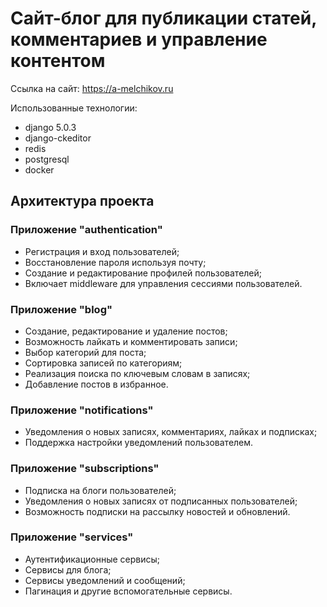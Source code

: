 # Сайт-блог для публикации статей, комментариев и управление контентом

Ссылка на сайт: https://a-melchikov.ru

Использованные технологии:
 - django 5.0.3
 - django-ckeditor
 - redis
 - postgresql
 - docker

## Архитектура проекта

### Приложение "authentication"
 - Регистрация и вход пользователей;
 - Восстановление пароля используя почту;
 - Создание и редактирование профилей пользователей;
 - Включает middleware для управления сессиями пользователей.

### Приложение "blog"
 - Создание, редактирование и удаление постов;
 - Возможность лайкать и комментировать записи;
 - Выбор категорий для поста;
 - Сортировка записей по категориям;
 - Реализация поиска по ключевым словам в записях;
 - Добавление постов в избранное.

### Приложение "notifications"
 - Уведомления о новых записях, комментариях, лайках и подписках;
 - Поддержка настройки уведомлений пользователем.

### Приложение "subscriptions"
 - Подписка на блоги пользователей;
 - Уведомления о новых записях от подписанных пользователей;
 - Возможность подписки на рассылку новостей и обновлений.

### Приложение "services"
 - Аутентификационные сервисы;
 - Сервисы для блога;
 - Сервисы уведомлений и сообщений;
 - Пагинация и другие вспомогательные сервисы.
